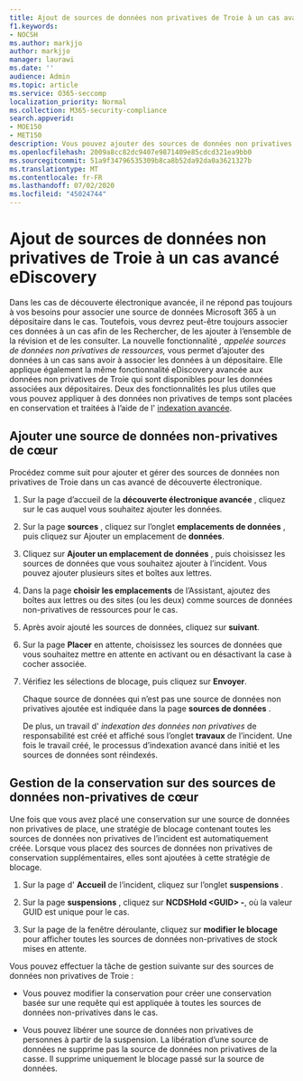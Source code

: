 ```yaml
---
title: Ajout de sources de données non privatives de Troie à un cas avancé eDiscovery
f1.keywords:
- NOCSH
ms.author: markjjo
author: markjjo
manager: laurawi
ms.date: ''
audience: Admin
ms.topic: article
ms.service: O365-seccomp
localization_priority: Normal
ms.collection: M365-security-compliance
search.appverid:
- MOE150
- MET150
description: Vous pouvez ajouter des sources de données non privatives de Troie à un cas avancé eDiscovery et mettre en attente la source de données. Les sources de données non privatives de cœur sont réindexées, de sorte que tout contenu considéré comme partiellement indexé est retraité afin de pouvoir faire l’objet d’une recherche complète et rapide.
ms.openlocfilehash: 2009a8cc82dc9407e9871409e85cdcd321ea9bb0
ms.sourcegitcommit: 51a9f34796535309b8ca8b52da92da0a3621327b
ms.translationtype: MT
ms.contentlocale: fr-FR
ms.lasthandoff: 07/02/2020
ms.locfileid: "45024744"
---
```

# <a name="add-non-custodial-data-sources-to-an-advanced-ediscovery-case"></a>Ajout de sources de données non privatives de Troie à un cas avancé eDiscovery

Dans les cas de découverte électronique avancée, il ne répond pas toujours à vos besoins pour associer une source de données Microsoft 365 à un dépositaire dans le cas. Toutefois, vous devrez peut-être toujours associer ces données à un cas afin de les Rechercher, de les ajouter à l’ensemble de la révision et de les consulter. La nouvelle fonctionnalité *, appelée sources de données non privatives de ressources,* vous permet d’ajouter des données à un cas sans avoir à associer les données à un dépositaire. Elle applique également la même fonctionnalité eDiscovery avancée aux données non privatives de Troie qui sont disponibles pour les données associées aux dépositaires. Deux des fonctionnalités les plus utiles que vous pouvez appliquer à des données non privatives de temps sont placées en conservation et traitées à l’aide de l' [indexation avancée](indexing-custodian-data.md).

## <a name="add-a-non-custodial-data-source"></a>Ajouter une source de données non-privatives de cœur

Procédez comme suit pour ajouter et gérer des sources de données non privatives de Troie dans un cas avancé de découverte électronique.

1. Sur la page d’accueil de la **découverte électronique avancée** , cliquez sur le cas auquel vous souhaitez ajouter les données.

2. Sur la page **sources** , cliquez sur l’onglet **emplacements de données** , puis cliquez sur Ajouter un emplacement de **données**.

3. Cliquez sur **Ajouter un emplacement de données** , puis choisissez les sources de données que vous souhaitez ajouter à l’incident. Vous pouvez ajouter plusieurs sites et boîtes aux lettres.

4. Dans la page **choisir les emplacements** de l’Assistant, ajoutez des boîtes aux lettres ou des sites (ou les deux) comme sources de données non-privatives de ressources pour le cas.

5. Après avoir ajouté les sources de données, cliquez sur **suivant**.

6. Sur la page **Placer** en attente, choisissez les sources de données que vous souhaitez mettre en attente en activant ou en désactivant la case à cocher associée.

7. Vérifiez les sélections de blocage, puis cliquez sur **Envoyer**.

   Chaque source de données qui n’est pas une source de données non privatives ajoutée est indiquée dans la page **sources de données** .

   De plus, un travail d' *indexation des données non privatives* de responsabilité est créé et affiché sous l’onglet **travaux** de l’incident. Une fois le travail créé, le processus d’indexation avancé dans initié et les sources de données sont réindexés.

## <a name="managing-the-hold-on-non-custodial-data-sources"></a>Gestion de la conservation sur des sources de données non-privatives de cœur

Une fois que vous avez placé une conservation sur une source de données non privatives de place, une stratégie de blocage contenant toutes les sources de données non privatives de l’incident est automatiquement créée. Lorsque vous placez des sources de données non privatives de conservation supplémentaires, elles sont ajoutées à cette stratégie de blocage.

1. Sur la page d' **Accueil** de l’incident, cliquez sur l’onglet **suspensions** .

2. Sur la page **suspensions** , cliquez sur **NCDSHold \<GUID\> -**, où la valeur GUID est unique pour le cas.

3. Sur la page de la fenêtre déroulante, cliquez sur **modifier le blocage** pour afficher toutes les sources de données non-privatives de stock mises en attente.

Vous pouvez effectuer la tâche de gestion suivante sur des sources de données non privatives de Troie :

- Vous pouvez modifier la conservation pour créer une conservation basée sur une requête qui est appliquée à toutes les sources de données non-privatives dans le cas.

- Vous pouvez libérer une source de données non privatives de personnes à partir de la suspension. La libération d’une source de données ne supprime pas la source de données non privatives de la casse. Il supprime uniquement le blocage passé sur la source de données.
